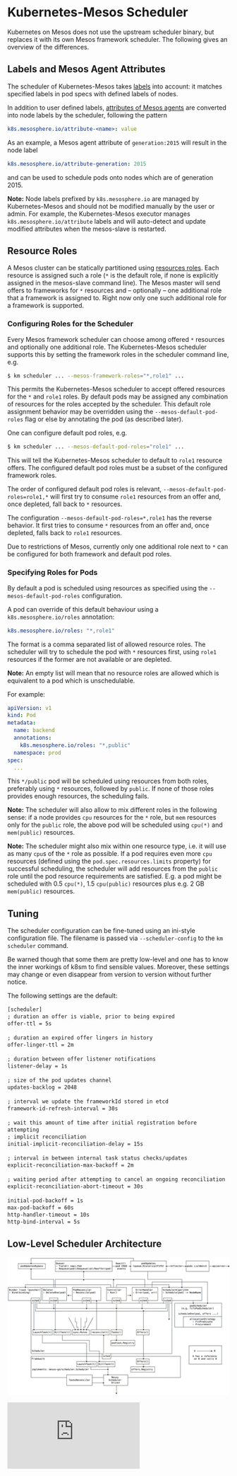 # Kubernetes-Mesos Scheduler

Kubernetes on Mesos does not use the upstream scheduler binary, but replaces it
with its own Mesos framework scheduler. The following gives an overview of
the differences.

## Labels and Mesos Agent Attributes

The scheduler of Kubernetes-Mesos takes [labels][1] into account: it matches
specified labels in pod specs with defined labels of nodes.

In addition to user defined labels, [attributes of Mesos agents][2] are converted
into node labels by the scheduler, following the pattern

```yaml
k8s.mesosphere.io/attribute-<name>: value
```

As an example, a Mesos agent attribute of `generation:2015` will result in the node label

```yaml
k8s.mesosphere.io/attribute-generation: 2015
```

and can be used to schedule pods onto nodes which are of generation 2015.

**Note:** Node labels prefixed by `k8s.mesosphere.io` are managed by
Kubernetes-Mesos and should not be modified manually by the user or admin. For
example, the Kubernetes-Mesos executor manages `k8s.mesosphere.io/attribute`
labels and will auto-detect and update modified attributes when the mesos-slave
is restarted.

## Resource Roles

A Mesos cluster can be statically partitioned using [resources roles][2]. Each
resource is assigned such a role (`*` is the default role, if none is explicitly
assigned in the mesos-slave command line). The Mesos master will send offers to
frameworks for `*` resources and – optionally – one additional role that a
framework is assigned to. Right now only one such additional role for a framework is
supported.

### Configuring Roles for the Scheduler

Every Mesos framework scheduler can choose among offered `*` resources and
optionally one additional role. The Kubernetes-Mesos scheduler supports this by setting
the framework roles in the scheduler command line, e.g.

```bash
$ km scheduler ... --mesos-framework-roles="*,role1" ...
```

This permits the Kubernetes-Mesos scheduler to accept offered resources for the `*` and `role1` roles.
By default pods may be assigned any combination of resources for the roles accepted by the scheduler.
This default role assignment behavior may be overridden using the `--mesos-default-pod-roles` flag or
else by annotating the pod (as described later).

One can configure default pod roles, e.g.

```bash
$ km scheduler ... --mesos-default-pod-roles="role1" ...
```

This will tell the Kubernetes-Mesos scheduler to default to `role1` resource offers.
The configured default pod roles must be a subset of the configured framework roles.

The order of configured default pod roles is relevant,
`--mesos-default-pod-roles=role1,*` will first try to consume `role1` resources
from an offer and, once depleted, fall back to `*` resources.

The configuration `--mesos-default-pod-roles=*,role1` has the reverse behavior.
It first tries to consume `*` resources from an offer and, once depleted, falls
back to `role1` resources.

Due to restrictions of Mesos, currently only one additional role next to `*` can be configured
for both framework and default pod roles.

### Specifying Roles for Pods

By default a pod is scheduled using resources as specified using the
`--mesos-default-pod-roles` configuration.

A pod can override of this default behaviour using a `k8s.mesosphere.io/roles`
annotation:

```yaml
k8s.mesosphere.io/roles: "*,role1"
```

The format is a comma separated list of allowed resource roles. The scheduler
will try to schedule the pod with `*` resources first, using `role1`
resources if the former are not available or are depleted.

**Note:** An empty list will mean that no resource roles are allowed which is
equivalent to a pod which is unschedulable.

For example:

```yaml
apiVersion: v1
kind: Pod
metadata:
  name: backend
  annotations:
    k8s.mesosphere.io/roles: "*,public"
  namespace: prod
spec:
  ...
```

This `*/public` pod will be scheduled using resources from both roles,
preferably using `*` resources, followed by `public`. If none
of those roles provides enough resources, the scheduling fails.

**Note:** The scheduler will also allow to mix different roles in the following
sense: if a node provides `cpu` resources for the `*` role, but `mem` resources
only for the `public` role, the above pod will be scheduled using `cpu(*)` and
`mem(public)` resources.

**Note:** The scheduler might also mix within one resource type, i.e. it will
use as many `cpu`s of the `*` role as possible. If a pod requires even more
`cpu` resources (defined using the `pod.spec.resources.limits` property) for successful
scheduling, the scheduler will add resources from the `public`
role until the pod resource requirements are satisfied. E.g. a
pod might be scheduled with 0.5 `cpu(*)`, 1.5 `cpu(public)`
resources plus e.g. 2 GB `mem(public)` resources.

## Tuning

The scheduler configuration can be fine-tuned using an ini-style configuration file.
The filename is passed via `--scheduler-config` to the `km scheduler` command.

Be warned though that some them are pretty low-level and one has to know the inner
workings of k8sm to find sensible values. Moreover, these settings may change or
even disappear from version to version without further notice.

The following settings are the default:

```
[scheduler]
; duration an offer is viable, prior to being expired
offer-ttl = 5s

; duration an expired offer lingers in history
offer-linger-ttl = 2m

; duration between offer listener notifications
listener-delay = 1s

; size of the pod updates channel
updates-backlog = 2048

; interval we update the frameworkId stored in etcd
framework-id-refresh-interval = 30s

; wait this amount of time after initial registration before attempting
; implicit reconciliation
initial-implicit-reconciliation-delay = 15s

; interval in between internal task status checks/updates
explicit-reconciliation-max-backoff = 2m

; waiting period after attempting to cancel an ongoing reconciliation
explicit-reconciliation-abort-timeout = 30s

initial-pod-backoff = 1s
max-pod-backoff = 60s
http-handler-timeout = 10s
http-bind-interval = 5s
```

## Low-Level Scheduler Architecture

![Scheduler Structure](scheduler.png)

[1]: ../../../docs/user-guide/labels.md
[2]: http://mesos.apache.org/documentation/attributes-resources/

[![Analytics](https://kubernetes-site.appspot.com/UA-36037335-10/GitHub/contrib/mesos/docs/scheduler.md?pixel)]()
